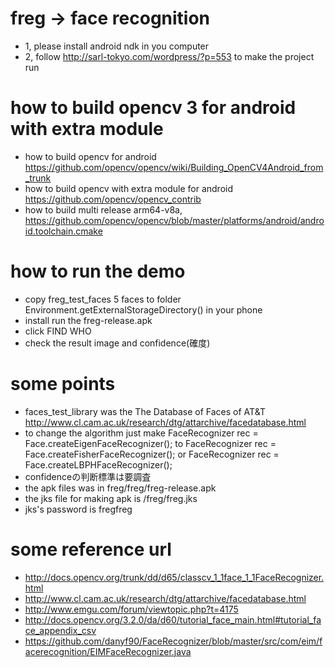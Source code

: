 # freg -> face recognition
- 1, please install android ndk in you computer
- 2, follow http://sarl-tokyo.com/wordpress/?p=553 to make the project run

# how to build opencv 3 for android with extra module
  - how to build opencv for android https://github.com/opencv/opencv/wiki/Building_OpenCV4Android_from_trunk
  - how to build opencv with extra module for android https://github.com/opencv/opencv_contrib
  - how to build multi release arm64-v8a, https://github.com/opencv/opencv/blob/master/platforms/android/android.toolchain.cmake

# how to run the demo
  - copy freg_test_faces 5 faces to folder Environment.getExternalStorageDirectory() in your phone
  - install run the freg-release.apk
  - click FIND WHO
  - check the result image and confidence(確度)
# some points
  - faces_test_library was the The Database of Faces of AT&T
    http://www.cl.cam.ac.uk/research/dtg/attarchive/facedatabase.html
  - to change the algorithm just make  FaceRecognizer rec = Face.createEigenFaceRecognizer();
        to FaceRecognizer rec = Face.createFisherFaceRecognizer();
        or FaceRecognizer rec = Face.createLBPHFaceRecognizer();
  - confidenceの判断標準は要調査
  - the apk files was in freg/freg/freg-release.apk
  - the jks file for making apk is /freg/freg.jks
  - jks's password is fregfreg
# some reference url
 - http://docs.opencv.org/trunk/dd/d65/classcv_1_1face_1_1FaceRecognizer.html
 - http://www.cl.cam.ac.uk/research/dtg/attarchive/facedatabase.html
 - http://www.emgu.com/forum/viewtopic.php?t=4175
 - http://docs.opencv.org/3.2.0/da/d60/tutorial_face_main.html#tutorial_face_appendix_csv
 - https://github.com/danyf90/FaceRecognizer/blob/master/src/com/eim/facerecognition/EIMFaceRecognizer.java
